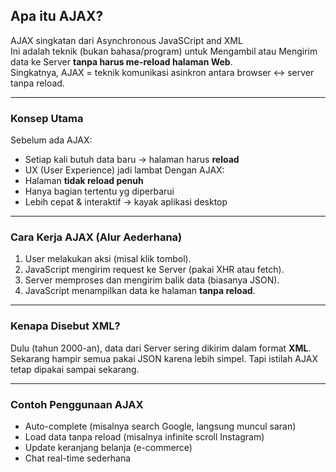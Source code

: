 ## Apa itu AJAX?
AJAX singkatan dari Asynchronous JavaSCript and XML <br>
Ini adalah teknik (bukan bahasa/program) untuk Mengambil atau Mengirim data ke Server __tanpa harus me-reload halaman Web__. <br>
Singkatnya, AJAX = teknik komunikasi asinkron antara browser <-> server tanpa reload.

---

### Konsep Utama
Sebelum ada AJAX:
  * Setiap kali butuh data baru -> halaman harus __reload__
  * UX (User Experience) jadi lambat
Dengan AJAX:
  * Halaman __tidak reload penuh__
  * Hanya bagian tertentu yg diperbarui
  * Lebih cepat & interaktif -> kayak aplikasi desktop

---

### Cara Kerja AJAX (Alur Aederhana)
  1. User melakukan aksi (misal klik tombol).
  2. JavaScript mengirim request ke Server (pakai XHR atau fetch).
  3. Server memproses dan mengirim balik data (biasanya JSON).
  4. JavaScript menampilkan data ke halaman __tanpa reload__.

---

### Kenapa Disebut XML?
Dulu (tahun 2000-an), data dari Server sering dikirim dalam format __XML__. Sekarang hampir semua pakai JSON karena lebih simpel. Tapi istilah AJAX tetap dipakai sampai sekarang.

---

### Contoh Penggunaan AJAX
  * Auto-complete (misalnya search Google, langsung muncul saran)
  * Load data tanpa reload (misalnya infinite scroll Instagram)
  * Update keranjang belanja (e-commerce)
  * Chat real-time sederhana
